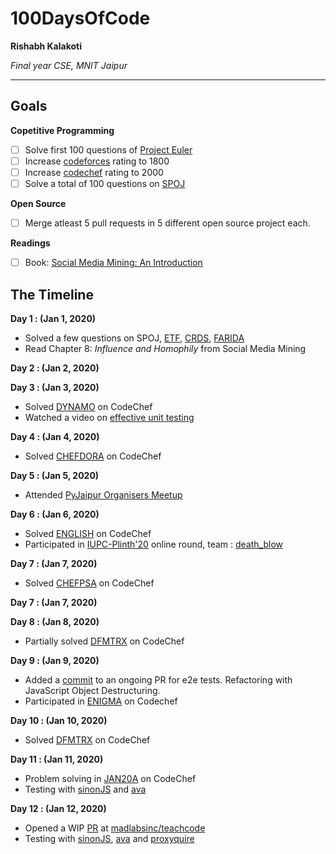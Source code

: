 # 100DaysOfCode

**Rishabh Kalakoti**

*Final year CSE, MNIT Jaipur*

---

## Goals

**Copetitive Programming**
- [ ] Solve first 100 questions of [Project Euler](https://projecteuler.net)
- [ ] Increase [codeforces](https://www.codeforces.com/profile/percy3538) rating to 1800
- [ ] Increase [codechef](https://www.codechef.com/users/rishabh3538) rating to 2000
- [ ] Solve a total of 100 questions on [SPOJ](https://spoj.com/users/percy3538)

**Open Source**
- [ ] Merge atleast 5 pull requests in 5 different open source project each.

**Readings**
- [ ] Book: [Social Media Mining: An Introduction](https://www.amazon.in/Social-Media-Mining-Reza-Zafarani-ebook/dp/B00IO0E5L8)

## The Timeline

**Day 1 : (Jan 1, 2020)**

- Solved a few questions on SPOJ, [ETF](https://www.spoj.com/problems/ETF/), [CRDS](https://www.spoj.com/problems/CRDS/), [FARIDA](https://www.spoj.com/problems/FARIDA/)
- Read Chapter 8: *Influence and Homophily* from Social Media Mining

**Day 2 : (Jan 2, 2020)**


**Day 3 : (Jan 3, 2020)**

- Solved [DYNAMO](https://www.codechef.com/JAN20A/problems/DYNAMO) on CodeChef
- Watched a video on [effective unit testing](https://www.youtube.com/watch?v=fr1E9aVnBxw)


**Day 4 : (Jan 4, 2020)**

- Solved [CHEFDORA](https://www.codechef.com/JAN20A/problems/CHEFDORA) on CodeChef


**Day 5 : (Jan 5, 2020)**

- Attended [PyJaipur Organisers Meetup](https://github.com/PyJaipur/PyJaipur/issues/7)

**Day 6 : (Jan 6, 2020)**

- Solved [ENGLISH](https://www.codechef.com/JAN20A/problems/ENGLISH) on CodeChef
- Participated in [IUPC-Plinth'20](https://www.codechef.com/PLIN2020) online round, team : [death_blow](https://www.codechef.com/teams/view/death_blow)


**Day 7 : (Jan 7, 2020)**

- Solved [CHEFPSA](https://www.codechef.com/JAN20A/problems/CHEFPSA) on CodeChef

**Day 7 : (Jan 7, 2020)**

**Day 8 : (Jan 8, 2020)**

- Partially solved [DFMTRX](https://www.codechef.com/JAN20A/problems/DFMTRX) on CodeChef

**Day 9 : (Jan 9, 2020)**

- Added a [commit](https://github.com/madlabsinc/teachcode/pull/64/commits/72368d6f72c2288cea23aa1fa47710a01e7f1f00) to an ongoing PR for e2e tests. Refactoring with JavaScript Object Destructuring.
- Participated in [ENIGMA](https://www.codechef.com/PLIT2020) on Codechef


**Day 10 : (Jan 10, 2020)**

- Solved [DFMTRX](https://www.codechef.com/JAN20A/problems/DFMTRX) on CodeChef

**Day 11 : (Jan 11, 2020)**

- Problem solving in [JAN20A](https://www.codechef.com/JAN20A) on CodeChef
- Testing with [sinonJS](https://sinonjs.org/) and [ava](https://github.com/avajs/ava)

**Day 12 : (Jan 12, 2020)**

- Opened a WIP [PR](https://github.com/madlabsinc/teachcode/pull/69) at [madlabsinc/teachcode](https://github.com/madlabsinc/teachcode)
- Testing with [sinonJS](https://sinonjs.org/), [ava](https://github.com/avajs/ava) and [proxyquire](https://www.npmjs.com/package/proxyquire)
